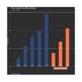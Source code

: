 <p align= "center">
  <a href=""> 
  <img src="https://github.com/bradfordjohnson/tidytuesday/blob/main/2023/week-1/buses.png" width="31%" /> 
    </a>

